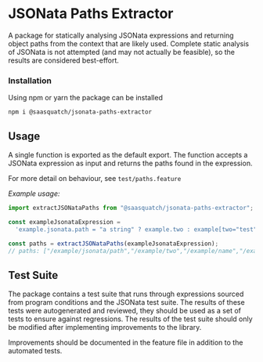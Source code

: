 # JSONata Paths Extractor

A package for statically analysing JSONata expressions and returning object paths from the context that are likely used. Complete static analysis of JSONata is not attempted (and may not actually be feasible), so the results are considered best-effort.

### Installation

Using npm or yarn the package can be installed

`npm i @saasquatch/jsonata-paths-extractor`

## Usage

A single function is exported as the default export. The function accepts a JSONata expression as input and returns the paths found in the expression.

For more detail on behaviour, see `test/paths.feature`

_Example usage:_

```ts
import extractJSONataPaths from "@saasquatch/jsonata-paths-extractor";

const exampleJsonataExpression =
  'example.jsonata.path = "a string" ? example.two : example[two="test"].name^(<three)';

const paths = extractJSONataPaths(exampleJsonataExpression);
// paths: ["/example/jsonata/path","/example/two","/example/name","/example/two","/example/name/three"]
```

## Test Suite

The package contains a test suite that runs through expressions sourced from program conditions and the JSONata test suite.
The results of these tests were autogenerated and reviewed, they should be used as a set of tests to ensure against regressions.
The results of the test suite should only be modified after implementing improvements to the library.

Improvements should be documented in the feature file in addition to the automated tests.
